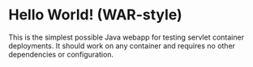 Hello World! (WAR-style)
===============

This is the simplest possible Java webapp for testing servlet container deployments.  It should work on any container and requires no other dependencies or configuration.
#
###
